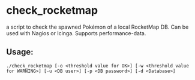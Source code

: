 # check_rocketmap
a script to check the spawned Pokémon of a local RocketMap DB. Can be used with Nagios or Icinga. Supports performance-data.

## Usage:

``./check_rocketmap [-o <threshold value for OK>] [-w <threshold value for WARNING>] [-u <DB user>] [-p <DB password>] [-d <Database>] ``
